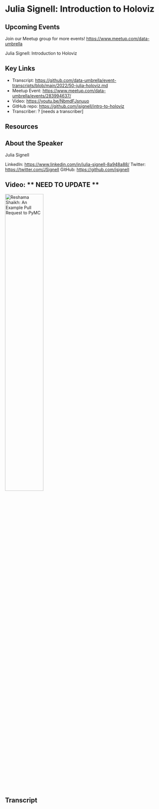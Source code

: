 # Julia Signell: Introduction to Holoviz

## Upcoming Events
Join our Meetup group for more events!
https://www.meetup.com/data-umbrella

Julia Signell: Introduction to Holoviz

## Key Links
- Transcript: https://github.com/data-umbrella/event-transcripts/blob/main/2022/50-julia-holoviz.md
- Meetup Event: https://www.meetup.com/data-umbrella/events/283994637/
- Video: https://youtu.be/NbmdFJsnuuo
- GitHub repo: https://github.com/jsignell/intro-to-holoviz
- Transcriber:  ? [needs a transcriber]

## Resources

## About the Speaker
Julia Signell

LinkedIn: https://www.linkedin.com/in/julia-signell-8a948a88/
Twitter: https://twitter.com/JSignell
GitHub: https://github.com/jsignell

## Video:  ** NEED TO UPDATE **
<a href="http://www.youtube.com/watch?feature=player_embedded&v=NbmdFJsnuuo" target="_blank"><img src="http://img.youtube.com/vi/NbmdFJsnuuo/0.jpg"
alt="Reshama Shaikh: An Example Pull Request to PyMC" width="50%" /></a>


## Transcript
